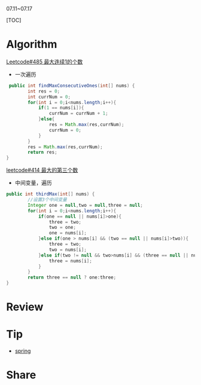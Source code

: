 07.11~07.17

[TOC]

# Algorithm

[Leetcode#485 最大连续1的个数](https://leetcode.cn/problems/max-consecutive-ones/)

- 一次遍历

```java
 public int findMaxConsecutiveOnes(int[] nums) {
        int res = 0;
        int currNum = 0;
        for(int i = 0;i<nums.length;i++){
            if(1 == nums[i]){
                currNum = currNum + 1;
            }else{
                res = Math.max(res,currNum);
                currNum = 0;
            }
        }
        res = Math.max(res,currNum);
        return res;
}
```



[leetcode#414 最大的第三个数](https://leetcode.cn/problems/third-maximum-number/)

- 中间变量，遍历

```java
public int thirdMax(int[] nums) {
        //设置3个中间变量
        Integer one = null,two = null,three = null;
        for(int i = 0;i<nums.length;i++){
            if(one == null || nums[i]>one){
                three = two;
                two = one;
                one = nums[i];
            }else if(one > nums[i] && (two == null || nums[i]>two)){
                three = two;
                two = nums[i];
            }else if(two != null && two>nums[i] && (three == null || nums[i]>three)){
                three = nums[i];
            }
        }
        return three == null ? one:three;
}
```





# Review




# Tip
- [spring](./Tip/spring.md)

# Share





